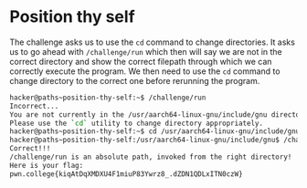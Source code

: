 # Position thy self
The challenge asks us to use the `cd` command to change directories. It asks us to go ahead with `/challenge/run` which then will say we are not in the correct directory and show the correct filepath through which we can correctly execute the program. We then need to use the `cd` command to change directory to the correct one before rerunning the program.
```bash
hacker@paths~position-thy-self:~$ /challenge/run
Incorrect...
You are not currently in the /usr/aarch64-linux-gnu/include/gnu directory.
Please use the `cd` utility to change directory appropriately.
hacker@paths~position-thy-self:~$ cd /usr/aarch64-linux-gnu/include/gnu
hacker@paths~position-thy-self:/usr/aarch64-linux-gnu/include/gnu$ /challenge/run
Correct!!!
/challenge/run is an absolute path, invoked from the right directory!
Here is your flag:
pwn.college{kiqAtDqXMDXU4F1miuP83Ywrz8_.dZDN1QDLxITN0czW}
